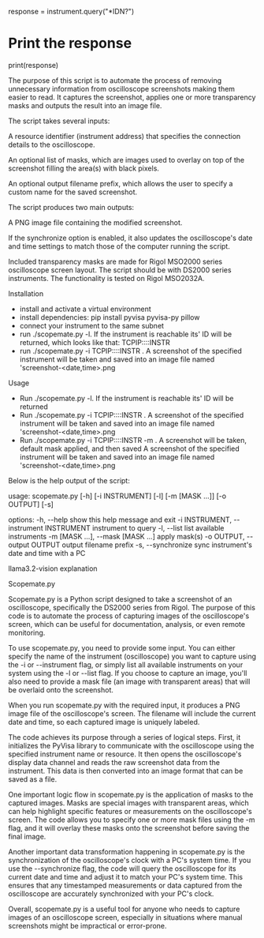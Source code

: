 response = instrument.query("*IDN?")

# Print the response
print(response)


The purpose of this script is to automate the process of removing unnecessary information from oscilloscope screenshots making them easier to read. It captures the screenshot, applies one or more transparency masks and outputs the result into an image file.

The script takes several inputs:

A resource identifier (instrument address) that specifies the connection details to the oscilloscope.

An optional list of masks, which are images used to overlay on top of the screenshot filling the area(s) with black pixels.

An optional output filename prefix, which allows the user to specify a custom name for the saved screenshot.

The script produces two main outputs:

A PNG image file containing the modified screenshot.

If the synchronize option is enabled, it also updates the oscilloscope's date and time settings to match those of the computer running the script.

Included transparency masks are made for Rigol MSO2000 series oscilloscope screen layout.  The script should be with DS2000 series instruments. The functionality is tested on Rigol MSO2032A.

Installation

* install and activate a virtual environment 
* install dependencies: pip install pyvisa pyvisa-py pillow
* connect your instrument to the same subnet
* run ./scopemate.py -l. If the instrument is reachable its' ID will be returned, which looks like that: TCPIP::<ip address>::INSTR
* run ./scopemate.py -i TCPIP::<ip address>::INSTR . A screenshot of the specified instrument will be taken and saved into an image file named 'screenshot-<date,time>.png

Usage

* Run ./scopemate.py -l. If the instrument is reachable its' ID will be returned
* Run ./scopemate.py -i TCPIP::<ip address>::INSTR . A screenshot of the specified instrument will be taken and saved into an image file named 'screenshot-<date,time>.png
* Run ./scopemate.py -i TCPIP::<ip address>::INSTR -m . A screenshot will be taken, default mask applied, and then saved A screenshot of the specified instrument will be taken and saved into an image file named 'screenshot-<date,time>.png

Below is the help output of the script:

usage: scopemate.py [-h] [-i INSTRUMENT] [-l] [-m [MASK ...]] [-o OUTPUT] [-s]

options:
  -h, --help            show this help message and exit
  -i INSTRUMENT, --instrument INSTRUMENT
                        instrument to query
  -l, --list            list available instruments
  -m [MASK ...], --mask [MASK ...]
                        apply mask(s)
  -o OUTPUT, --output OUTPUT
                        output filename prefix
  -s, --synchronize     sync instrument's date and time with a PC


llama3.2-vision explanation

Scopemate.py

Scopemate.py is a Python script designed to take a screenshot of an oscilloscope, specifically the DS2000 series from Rigol. The purpose of this code is to automate the process of capturing images of the oscilloscope's screen, which can be useful for documentation, analysis, or even remote monitoring.

To use scopemate.py, you need to provide some input. You can either specify the name of the instrument (oscilloscope) you want to capture using the -i or --instrument flag, or simply list all available instruments on your system using the -l or --list flag. If you choose to capture an image, you'll also need to provide a mask file (an image with transparent areas) that will be overlaid onto the screenshot.

When you run scopemate.py with the required input, it produces a PNG image file of the oscilloscope's screen. The filename will include the current date and time, so each captured image is uniquely labeled.

The code achieves its purpose through a series of logical steps. First, it initializes the PyVisa library to communicate with the oscilloscope using the specified instrument name or resource. It then opens the oscilloscope's display data channel and reads the raw screenshot data from the instrument. This data is then converted into an image format that can be saved as a file.

One important logic flow in scopemate.py is the application of masks to the captured images. Masks are special images with transparent areas, which can help highlight specific features or measurements on the oscilloscope's screen. The code allows you to specify one or more mask files using the -m flag, and it will overlay these masks onto the screenshot before saving the final image.

Another important data transformation happening in scopemate.py is the synchronization of the oscilloscope's clock with a PC's system time. If you use the --synchronize flag, the code will query the oscilloscope for its current date and time and adjust it to match your PC's system time. This ensures that any timestamped measurements or data captured from the oscilloscope are accurately synchronized with your PC's clock.

Overall, scopemate.py is a useful tool for anyone who needs to capture images of an oscilloscope screen, especially in situations where manual screenshots might be impractical or error-prone.